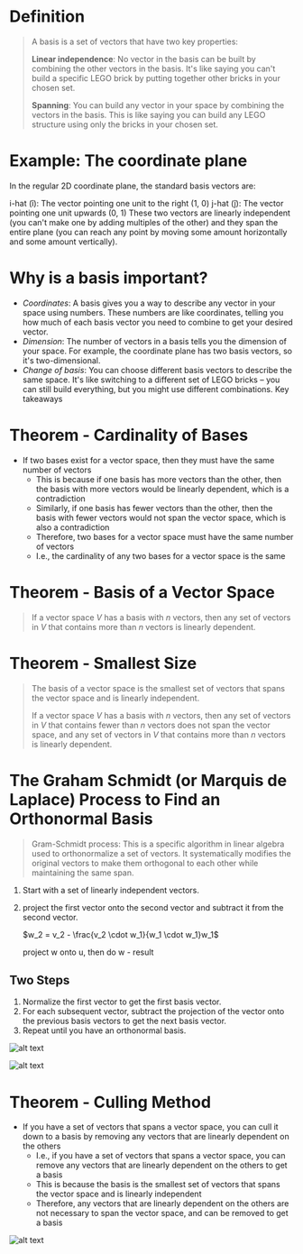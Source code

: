 

# Definition

> A basis is a set of vectors that have two key properties:
>
> **Linear independence**: No vector in the basis can be built by combining the other vectors in the basis. It's like saying you can't build a specific LEGO brick by putting together other bricks in your chosen set.
>
> **Spanning**: You can build any vector in your space by combining the vectors in the basis. This is like saying you can build any LEGO structure using only the bricks in your chosen set.
>

# Example: The coordinate plane

In the regular 2D coordinate plane, the standard basis vectors are:

i-hat (î): The vector pointing one unit to the right (1, 0)
j-hat (ĵ): The vector pointing one unit upwards (0, 1)
These two vectors are linearly independent (you can't make one by adding multiples of the other) and they span the entire plane (you can reach any point by moving some amount horizontally and some amount vertically).

# Why is a basis important?

- *Coordinates*: A basis gives you a way to describe any vector in your space using numbers. These numbers are like coordinates, telling you how much of each basis vector you need to combine to get your desired vector.
- *Dimension*: The number of vectors in a basis tells you the dimension of your space. For example, the coordinate plane has two basis vectors, so it's two-dimensional.
- *Change of basis*: You can choose different basis vectors to describe the same space. It's like switching to a different set of LEGO bricks – you can still build everything, but you might use different combinations.
Key takeaways


# Theorem - Cardinality of Bases

- If two bases exist for a vector space, then they must have the same number of vectors
  - This is because if one basis has more vectors than the other, then the basis with more vectors would be linearly dependent, which is a contradiction
  - Similarly, if one basis has fewer vectors than the other, then the basis with fewer vectors would not span the vector space, which is also a contradiction
  - Therefore, two bases for a vector space must have the same number of vectors
  - I.e., the cardinality of any two bases for a vector space is the same

# Theorem - Basis of a Vector Space

> If a vector space $V$ has a basis with $n$ vectors, then any set of vectors in $V$ that contains more than $n$ vectors is linearly dependent.


# Theorem - Smallest Size

> The basis of a vector space is the smallest set of vectors that spans the vector space and is linearly independent.
>
> If a vector space $V$ has a basis with $n$ vectors, then any set of vectors in $V$ that contains fewer than $n$ vectors does not span the vector space, and any set of vectors in $V$ that contains more than $n$ vectors is linearly dependent.


# The Graham Schmidt (or Marquis de Laplace) Process to Find an Orthonormal Basis

> Gram-Schmidt process: This is a specific algorithm in linear algebra used to orthonormalize a set of vectors. It systematically modifies the original vectors to make them orthogonal to each other while maintaining the same span.


1. Start with a set of linearly independent vectors.
2. project the first vector onto the second vector and subtract it from the second vector.

   $w_2 = v_2 - \frac{v_2 \cdot w_1}{w_1 \cdot w_1}w_1$ 

   project w onto u, then do w - result

## Two Steps

1. Normalize the first vector to get the first basis vector.
2. For each subsequent vector, subtract the projection of the vector onto the previous basis vectors to get the next basis vector.
3. Repeat until you have an orthonormal basis.


![alt text](pictures/graham-schmidt-2steps.png)

![alt text](../../references/graham-schmidt-process.gif)


# Theorem - Culling Method

- If you have a set of vectors that spans a vector space, you can cull it down to a basis by removing any vectors that are linearly dependent on the others
  - I.e., if you have a set of vectors that spans a vector space, you can remove any vectors that are linearly dependent on the others to get a basis
  - This is because the basis is the smallest set of vectors that spans the vector space and is linearly independent
  - Therefore, any vectors that are linearly dependent on the others are not necessary to span the vector space, and can be removed to get a basis

![alt text](pictures/culling-method.png)